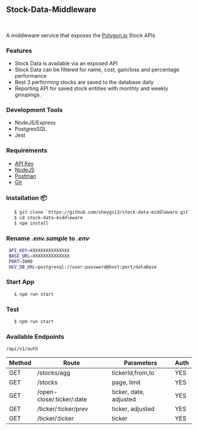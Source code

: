   <p align="center">
    <h2>Stock-Data-Middleware</h2>
    <br>
    <p>A middleware service that exposes the <a href="http://polygon.io/">Polygon.io</a> Stock APIs</p>
  </p>

### Features

- Stock Data is available via an exposed API
- Stock Data can be filtered for name, cost, gain/loss and percentage performance
- Best 3 performing stocks are saved to the database daily
- Reporting API for saved stock entities with monthly and weekly groupings.

### Development Tools

- NodeJS/Express
- PostgresSQL
- Jest

### Requirements

- [API Key](http://api.polygon.io)
- [NodeJS](https://nodejs.org/en/download/)
- [Postman](https://www.postman.com/downloads/)
- [Git](https://git-scm.com/downloads)

### Installation 📦

```bash
   $ git clone `https://github.com/sheygs13/stock-data-middleware.git`
   $ cd stock-data-middleware
   $ npm install
```

### Rename _.env.sample_ to _.env_

```bash
 API_KEY=XXXXXXXXXXXXXXX
 BASE_URL=XXXXXXXXXXXXXX
 PORT=3000
 DEV_DB_URL=postgresql://user:password@host:port/dataBase
```

### Start App

```bash
   $ npm run start
```

### Test

```bash
   $ npm run start
```

### Available Endpoints

`/api/v1/auth`

| Method | Route                     | Parameters             | Auth |
| ------ | ------------------------- | ---------------------- | ---- |
| GET    | /stocks/agg               | tickerId,from,to       | YES  |
| GET    | /stocks                   | page, limit            | YES  |
| GET    | /open-close/:ticker/:date | ticker, date, adjusted | YES  |
| GET    | /ticker/:ticker/prev      | ticker, adjusted       | YES  |
| GET    | /ticker/:ticker           | ticker                 | YES  |
